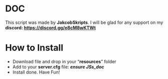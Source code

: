 # DOC

This script was made by **JakcobSkripts**. I will be glad for any support on my **discord: https://discord.gg/e8cM8wKTWt**

# How to Install
- Download file and drop in your “**resources**” folder
- Add to your **server.cfg** file: ***ensure JSs_doc***
- Install done. Have Fun!